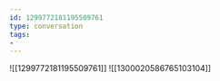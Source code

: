 ```yaml
---
id: 1299772181195509761
type: conversation
tags:
- 
---
```

![[1299772181195509761]]
![[1300020586765103104]]

